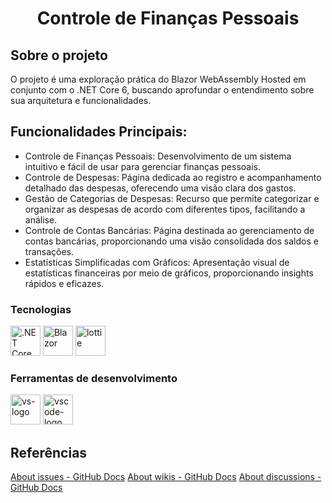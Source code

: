 <h1 align="center">Controle de Finanças Pessoais</h1>

##  Sobre o projeto

O projeto é uma exploração prática do Blazor WebAssembly Hosted em conjunto com o .NET Core 6, buscando aprofundar o entendimento sobre sua arquitetura e funcionalidades.

## Funcionalidades Principais:

* Controle de Finanças Pessoais: Desenvolvimento de um sistema intuitivo e fácil de usar para gerenciar finanças pessoais.
* Controle de Despesas: Página dedicada ao registro e acompanhamento detalhado das despesas, oferecendo uma visão clara dos gastos.
* Gestão de Categorias de Despesas: Recurso que permite categorizar e organizar as despesas de acordo com diferentes tipos, facilitando a análise.
* Controle de Contas Bancárias: Página destinada ao gerenciamento de contas bancárias, proporcionando uma visão consolidada dos saldos e transações.
* Estatísticas Simplificadas com Gráficos: Apresentação visual de estatísticas financeiras por meio de gráficos, proporcionando insights rápidos e eficazes.

### Tecnologias
<p display="inline-block">
  <img width="48" src="https://upload.wikimedia.org/wikipedia/commons/e/ee/.NET_Core_Logo.svg" alt=".NET Core 6"/>
  <img width="48" src="https://upload.wikimedia.org/wikipedia/commons/d/d0/Blazor.png" alt="Blazor"/>
  <img width="48" src="https://play-lh.googleusercontent.com/2VNrlf-gc2gUspYuqAe7oijQG9BaaK_0F9DkSqh8gYUqKDzIguBwzEdfY5ms1Olid8w=s48-rw" alt="lottie" />
</p>
                                                                                                  
### Ferramentas de desenvolvimento

<p display="inline-block">
  <img width="48" src="https://static.wikia.nocookie.net/logopedia/images/e/ec/Microsoft_Visual_Studio_2022.svg" alt="vs-logo"/>
  <img width="48" src="https://upload.wikimedia.org/wikipedia/commons/thumb/9/9a/Visual_Studio_Code_1.35_icon.svg/2048px-Visual_Studio_Code_1.35_icon.svg.png" alt="vscode-logo"/>
</p>

## Referências
[About issues - GitHub Docs](https://docs.github.com/en/issues/tracking-your-work-with-issues/about-issues)
[About wikis - GitHub Docs](https://docs.github.com/en/communities/documenting-your-project-with-wikis/about-wikis)
[About discussions - GitHub Docs](https://docs.github.com/en/discussions/collaborating-with-your-community-using-discussions/about-discussions)


